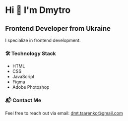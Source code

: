 # Hi 👋 I'm Dmytro

## Frontend Developer from Ukraine

I specialize in frontend development.


### 🛠️ Technology Stack
- HTML
- CSS 
- JavaScript
- Figma
- Adobe Photoshop

### 📬 Contact Me
Feel free to reach out via email: [dmt.tsarenko@gmail.com](mailto:dmt.tsarenko@gmail.com)
